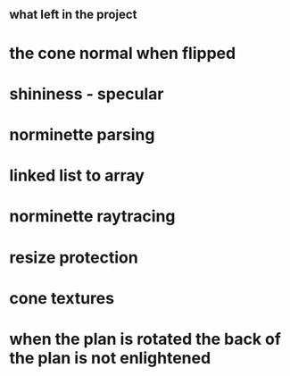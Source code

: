 ## what left in the project

# the cone normal when flipped
# shininess - specular
# norminette parsing

# linked list to array
# norminette raytracing

# resize protection
# cone textures 
# when the plan is rotated the back of the plan is not enlightened
